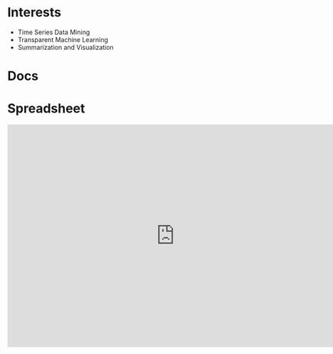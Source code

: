 
# Interests
* Time Series Data Mining
* Transparent Machine Learning
* Summarization and Visualization

# Docs

# Spreadsheet

<iframe  width="750" height="500" frameborder="0" src="https://docs.google.com/spreadsheets/d/e/2PACX-1vTjZdsONi-hKNBHrK6Uaafa9CP6_I7B_Xl12AnddOVdyluYocDzkxYqwVeAbzgk4zF05B0XcHIvC41h/pubhtml?gid=0&amp;single=true&amp;widget=false&amp;headers=false"></iframe>
